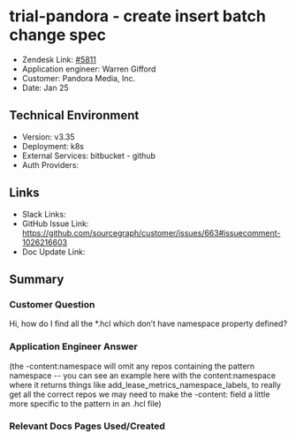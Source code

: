 
# trial-pandora - create insert batch change spec <!-- Ticket Title  Hint: include keywords to make it searchable -->

- Zendesk Link: [#5811](https://sourcegraph.zendesk.com/agent/tickets/5811)
- Application engineer: Warren Gifford
- Customer: Pandora Media, Inc. <!-- Redact if this contains personally identifying information -->
- Date: Jan 25

<!-- Data populated from integration, speak to Ben Gordon or Michael Bali if not working -->
<!-- During Internal team trial, fill missing data manually (we are waiting for all data to sync) -->

## Technical Environment
- Version: ​v3.35
- Deployment: k8s
- External Services: bitbucket - github
- Auth Providers:


## Links
<!-- Data for application engineer manual entry -->
- Slack Links:
- GitHub Issue Link: https://github.com/sourcegraph/customer/issues/663#issuecomment-1026216603
- Doc Update Link:

## Summary
### Customer Question
Hi, how do I find all the *.hcl which don’t have namespace property defined?
### Application Engineer Answer
(the -content:namespace will omit any repos containing the pattern namespace -- you can see an example here with the content:namespace where it returns things like add_lease_metrics_namespace_labels, to really get all the correct repos we may need to make the -content: field a little more specific to the pattern in an .hcl file)
### Relevant Docs Pages Used/Created

<!-- Once complete, upload a copy to https://github.com/sourcegraph/support-tools-internal/tree/main/resolved-tickets as a .md file -->
<!-- Name the file 5811.md -->
